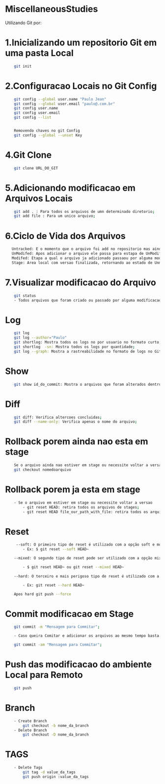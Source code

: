 # MiscellaneousStudies  

Utilizando Git por:


# 1.Inicializando um repositorio Git em uma pasta Local
    
```sh
    git init
```

# 2.Configuracao Locais no Git Config
    
```sh
    git config --global user.name "Paulo Jean"
    git config --global user.email "paulo@.com.br"
    git config user.name 
    git config user.email 
    git config --list


    Removendo chaves no git Config
    git config --global --unset Key
```

# 4.Git Clone
    
```sh
    git clone URL_DO_GIT
```

# 5.Adicionando modificacao em Arquivos Locais
```sh
    git add . : Para todos os arquivos de umn determinado diretorio;
    git add file : Para um unico arquivo;

```

# 6.Ciclo de Vida dos Arquivos
```sh
   Untracked: E o momento que o arquivo foi add no repositorio mas ainda nao foi Trackeado
   UnModifed: Apos adicionar o arquivo ele passa para estapa de UnModifed;
   Modifed: Etapa a qual o arquivo ja adicionado passaou por alguma modificacao
   Stage: Area local com versao finalizada, retornando ao estado de Unmodified.

```

# 7.Visualizar modificacao do Arquivo
```sh
    git status
    - Todos arquivos que foram criado ou passado por alguma modificacao.
```

# Log
```sh
    git log
    git log --author="Paulo"
    git shortlog: Mostra todos os logs no por usuario no formato curto;
    git shortlog  -sn: Mostra todos os logs por quantidade;
    git log --graph: Mostra a rastreabilidade no formato de logs no Git;
```

# Show
```sh
    git show id_do_commit: Mostra o arquivos que foram alterados dentro do Commit;
```
# Diff
```sh
    git diff: Verifica altercoes concluidas;
    git diff --name-only: Verifica apenas o nome do arquivo;
```
    
# Rollback porem ainda nao esta em stage
```sh
    Se o arquivo ainda nao estiver em stage ou necessite voltar a versao
    git checkout nomedoarquivo
```

# Rollback porem ja esta em stage
```sh
    - Se o arquivo em estiver em stage ou necessite voltar a versao    
        - git reset HEAD: retira todos os arquivos de stages;
        - git reset HEAD file_our_path_with_file: retira todos os arquivos de stages;
```

# Reset
```sh
     --soft: O primeiro tipo de reset é utilizado com a opção soft e move apenas o ponteiro HEAD para algum outro commit, sem alterar a área de stage ou o diretório de working. É importante notar que, de fato, a operação moverá o branch para o qual o HEAD aponta e, por consequência, moverá também o ponteiro HEAD.
        - Ex: $ git reset --soft HEAD~

    --mixed: O segundo tipo de reset pode ser utilizado com a opção mixed ou, por ser o tipo default, somente com o comando reset.

        - $ git reset HEAD~ ou git reset --mixed HEAD~
        
    --hard: O terceiro e mais perigoso tipo de reset é utilizado com a opção hard e não apenas descarta as alterações na área de stage como também reverte todas as alterações no diretório de working para o estado do commit que foi especificado no comando. Por exemplo, imagine um repositório no mesmo estado dos casos anteriores.

        - Ex: git reset --hard HEAD~

    Apos hard git push --force
```


# Commit modificacao em Stage
```sh
    git commit -m "Mensagem para Commitar";

    - Caso queira Comitar e adicionar os arquivos ao mesmo tempo basta passar o seguinte comando:

    git commit -am "Mensagem para Commitar";
```

# Push das modificacao do ambiente Local para Remoto
```sh
    git push
```

# Branch
```sh
    - Create Branch
        git checkout -b nome_da_branch
    - Delete Branch
        git checkout -D nome_da_branch
```

# TAGS
```sh
    - Delete Tags
        git tag -d value_da_tags
        git push origin :value_da_tags
```